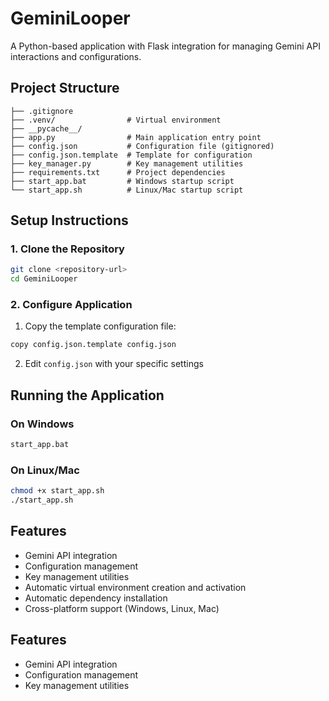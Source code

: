 # GeminiLooper

A Python-based application with Flask integration for managing Gemini API interactions and configurations.

## Project Structure
```
├── .gitignore
├── .venv/                # Virtual environment
├── __pycache__/
├── app.py                # Main application entry point
├── config.json           # Configuration file (gitignored)
├── config.json.template  # Template for configuration
├── key_manager.py        # Key management utilities
├── requirements.txt      # Project dependencies
├── start_app.bat         # Windows startup script
└── start_app.sh          # Linux/Mac startup script
```

## Setup Instructions

### 1. Clone the Repository
```bash
git clone <repository-url>
cd GeminiLooper
```

### 2. Configure Application
1. Copy the template configuration file:
```bash
copy config.json.template config.json
```
2. Edit `config.json` with your specific settings

## Running the Application

### On Windows
```bash
start_app.bat
```

### On Linux/Mac
```bash
chmod +x start_app.sh
./start_app.sh
```

## Features
- Gemini API integration
- Configuration management
- Key management utilities
- Automatic virtual environment creation and activation
- Automatic dependency installation
- Cross-platform support (Windows, Linux, Mac)

## Features
- Gemini API integration
- Configuration management
- Key management utilities
